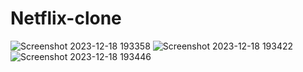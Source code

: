 # Netflix-clone
![Screenshot 2023-12-18 193358](https://github.com/NehaWavhal/Netflix-clone/assets/149707313/12c686f5-604d-4a7a-a73a-c78313576301)
![Screenshot 2023-12-18 193422](https://github.com/NehaWavhal/Netflix-clone/assets/149707313/b16f8c1f-bc22-46b0-98f8-bc2231e80733)
![Screenshot 2023-12-18 193446](https://github.com/NehaWavhal/Netflix-clone/assets/149707313/4816216f-77db-4089-9044-d75169eec25d)
